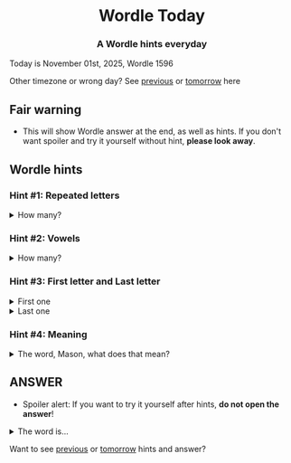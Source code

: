 <h1 align="center">
Wordle Today
</h1>

<h3 align="center">
A Wordle hints everyday
</h3>

Today is November 01st, 2025, Wordle 1596

Other timezone or wrong day? See [previous](PREVIOUS.md) or [tomorrow](TOMORROW.md) here

## Fair warning
- This will show Wordle answer at the end, as well as hints. If you don't want spoiler and try it yourself without hint, **please look away**.

## Wordle hints

### Hint #1: Repeated letters
<details>
  <summary>How many?</summary>
  Zero repeated letters.
</details>

### Hint #2: Vowels
<details>
  <summary>How many?</summary>
  There are 2 vowels. 
</details>

### Hint #3: First letter and Last letter
<details>
  <summary>First one</summary>
  Begins with the letter "M"
</details>
<details>
  <summary>Last one</summary>
  Ends with the letter "L"
</details>

### Hint #4: Meaning
<details>
  <summary>The word, Mason, what does that mean?</summary>
  A type of hotel or lodging establishment, often located near a major highway, which typically features a series of rooms the entrances of which are immediately adjacent to a parking lot to facilitate convenient access to automobiles parked there.
</details>

## ANSWER
- Spoiler alert: If you want to try it yourself after hints, **do not open the answer**!

<details>
  <summary>The word is...</summary>
  MOTEL
</details>

Want to see [previous](PREVIOUS.md) or [tomorrow](TOMORROW.md) hints and answer?